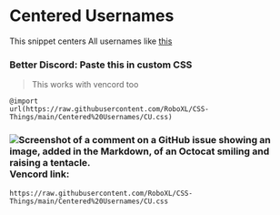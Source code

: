 # Centered Usernames
This snippet centers All usernames like [this](https://github-production-user-asset-6210df.s3.amazonaws.com/105053104/240701323-3cfe0028-109b-49b4-862b-bc34d148e16c.png)

### Better Discord: Paste this in custom CSS 
> This works with vencord too 

```
@import 
url(https://raw.githubusercontent.com/RoboXL/CSS-Things/main/Centered%20Usernames/CU.css)
```

### ![Screenshot of a comment on a GitHub issue showing an image, added in the Markdown, of an Octocat smiling and raising a tentacle.](https://cdn.discordapp.com/emojis/1024751291504791654.gif?size=160&quality=lossless) Vencord link:
`https://raw.githubusercontent.com/RoboXL/CSS-Things/main/Centered%20Usernames/CU.css`
